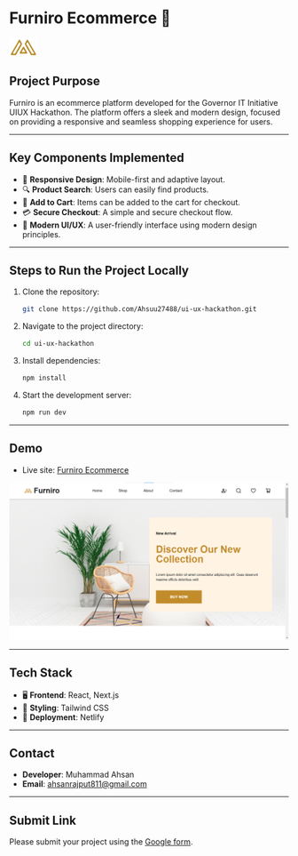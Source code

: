 
# Furniro Ecommerce 🛒

![Furniro Logo](https://github.com/Ahsuu27488/ui-ux-hackathon/blob/main/public/images/logo.png?raw=true)

## Project Purpose
Furniro is an ecommerce platform developed for the Governor IT Initiative UIUX Hackathon. The platform offers a sleek and modern design, focused on providing a responsive and seamless shopping experience for users.

---

## Key Components Implemented
- 🌟 **Responsive Design**: Mobile-first and adaptive layout.
- 🔍 **Product Search**: Users can easily find products.
- 🛒 **Add to Cart**: Items can be added to the cart for checkout.
- 💳 **Secure Checkout**: A simple and secure checkout flow.
- 🎨 **Modern UI/UX**: A user-friendly interface using modern design principles.

---

## Steps to Run the Project Locally
1. Clone the repository:
   ```bash
   git clone https://github.com/Ahsuu27488/ui-ux-hackathon.git
   ```
2. Navigate to the project directory:
   ```bash
   cd ui-ux-hackathon
   ```
3. Install dependencies:
   ```bash
   npm install
   ```
4. Start the development server:
   ```bash
   npm run dev
   ```

---

## Demo
- Live site: [Furniro Ecommerce](https://furniro-hackathon.netlify.app/)

![Homepage Screenshot](https://github.com/Ahsuu27488/ui-ux-hackathon/blob/main/public/images/banner.png?raw=true)

---

## Tech Stack
- 🖥️ **Frontend**: React, Next.js
- 🎨 **Styling**: Tailwind CSS
- 🚀 **Deployment**: Netlify

---

## Contact
- **Developer**: Muhammad Ahsan
- **Email**: ahsanrajput811@gmail.com

---

## Submit Link
Please submit your project using the [Google form](https://forms.gle/vqEsQPaW8btsvnTC7).
